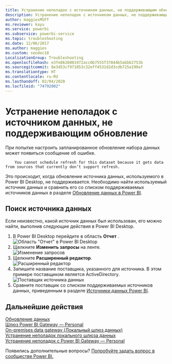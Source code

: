 ```yaml
---
title: Устранение неполадок с источником данных, не поддерживающим обновление
description: Устранение неполадок с источником данных, не поддерживающим обновление
author: maggiesMSFT
ms.reviewer: kayu
ms.service: powerbi
ms.subservice: powerbi-service
ms.topic: troubleshooting
ms.date: 12/06/2017
ms.author: maggies
ms.custom: seodec18
LocalizationGroup: Troubleshooting
ms.openlocfilehash: e3fe8626001972acc0b7555f37844b5abb62753b
ms.sourcegitcommit: 8e3d53cf971853c32eff4531d2d3cdb725a199af
ms.translationtype: HT
ms.contentlocale: ru-RU
ms.lasthandoff: 02/04/2020
ms.locfileid: "74792002"
---
```

# <a name="troubleshooting-unsupported-data-source-for-refresh"></a>Устранение неполадок с источником данных, не поддерживающим обновление
При попытке настроить запланированное обновление набора данных может появиться сообщение об ошибке.

        You cannot schedule refresh for this dataset because it gets data from sources that currently don’t support refresh.

Это происходит, когда обновление источника данных, используемого в Power BI Desktop, не поддерживается. Необходимо найти используемый источник данных и сравнить его со списком поддерживаемых источников данных в разделе [Обновление данных в Power BI](refresh-data.md). 

## <a name="find-the-data-source"></a>Поиск источника данных
Если неизвестно, какой источник данных был использован, его можно найти, выполнив следующие действия в Power BI Desktop.  

1. В Power BI Desktop перейдите в область **Отчет** .  
   ![Область "Отчет" в Power BI Desktop](media/service-admin-troubleshoot-unsupported-data-source-for-refresh/tshoot-report-pane.png)
2. Щелкните **Изменить запросы** на ленте.  
   ![Изменение запросов](media/service-admin-troubleshoot-unsupported-data-source-for-refresh/tshoot-edit-queries.png)
3. Щелкните **Расширенный редактор**.  
   ![Расширенный редактор](media/service-admin-troubleshoot-unsupported-data-source-for-refresh/tshoot-advanced-editor.png)
4. Запишите название поставщика, указанного для источника.  В этом примере поставщиком является ActiveDirectory.  
   ![Поставщик источника данных](media/service-admin-troubleshoot-unsupported-data-source-for-refresh/tshoot-provider.png)
5. Сравните поставщик со списком поддерживаемых источников данных, приведенным в разделе [Источники данных Power BI](power-bi-data-sources.md).

## <a name="next-steps"></a>Дальнейшие действия
[Обновление данных](refresh-data.md)  
[Шлюз Power BI Gateway — Personal](service-gateway-personal-mode.md)  
[On-premises data gateway (Локальный шлюз данных)](service-gateway-onprem.md)  
[Устранение неполадок локального шлюза данных](service-gateway-onprem-tshoot.md)  
[Устранение неполадок с Power BI Gateway — Personal](service-admin-troubleshooting-power-bi-personal-gateway.md)  

Появились дополнительные вопросы? [Попробуйте задать вопрос в сообществе Power BI.](https://community.powerbi.com/)


